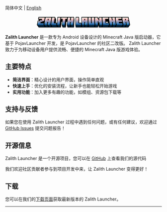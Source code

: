 简体中文 | [English](README_EN.md)

<div style="display: flex; justify-content: center; align-items: center; flex-direction: column; margin-top: 20px; margin-bottom: 20px;">
  <img src="/public/zl_title.png" alt="Zalith Launcher Title" style="width: 300px;">
</div>


**Zalith Launcher** 是一款专为 Android 设备设计的 Minecraft Java 版启动器，它基于 PojavLauncher 开发，是 PojavLauncher 的社区二改版。  Zalith Launcher 致力于为移动设备用户提供流畅、便捷的 Minecraft Java 版游戏体验。


## 主要特点

- **简洁界面**：精心设计的用户界面，操作简单直观
- **快速上手**：优化的安装流程，让新手也能轻松开始游戏
- **实用功能**：加入更多有趣的功能，如模组、资源包下载等

## 支持与反馈

如果您在使用 Zalith Launcher 过程中遇到任何问题，或有任何建议，欢迎通过 [GitHub Issues](https://github.com/ZalithLauncher/ZalithLauncher/issues) 提交问题报告！

## 开源信息

Zalith Launcher 是一个开源项目，您可以在 [GitHub](https://github.com/ZalithLauncher/ZalithLauncher) 上查看我们的源代码  

我们欢迎社区贡献者参与到项目开发中来，让 Zalith Launcher 变得更好！

## 下载

您可以在我们的[下载页面](https://zalithlauncher.cn/download.html)获取最新版本的 Zalith Launcher。

---
